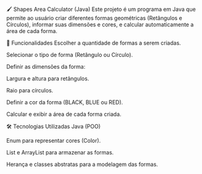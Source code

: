 🖌️ Shapes Area Calculator (Java)
Este projeto é um programa em Java que permite ao usuário criar diferentes formas geométricas (Retângulos e Círculos),
informar suas dimensões e cores, e calcular automaticamente a área de cada forma.

📌 Funcionalidades
Escolher a quantidade de formas a serem criadas.

Selecionar o tipo de forma (Retângulo ou Círculo).

Definir as dimensões da forma:

Largura e altura para retângulos.

Raio para círculos.

Definir a cor da forma (BLACK, BLUE ou RED).

Calcular e exibir a área de cada forma criada.

🛠️ Tecnologias Utilizadas
Java (POO)

Enum para representar cores (Color).

List e ArrayList para armazenar as formas.

Herança e classes abstratas para a modelagem das formas.

